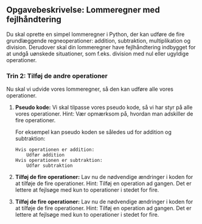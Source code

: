 ## Opgavebeskrivelse: Lommeregner med fejlhåndtering

Du skal oprette en simpel lommeregner i Python, der kan udføre de fire grundlæggende regneoperationer: addition, subtraktion, multiplikation og division. Derudover skal din lommeregner have fejlhåndtering indbygget for at undgå uønskede situationer, som f.eks. division med nul eller ugyldige operationer.

### Trin 2: Tilføj de andre operationer

Nu skal vi udvide vores lommeregner, så den kan udføre alle vores operationer.

1. **Pseudo kode:** Vi skal tilpasse vores pseudo kode, så vi har styr på alle vores operationer. Hint: Vær opmærksom på, hvordan man adskiller de fire operationer.

    For eksempel kan pseudo koden se således ud for addition og subtraktion:

    ```
    Hvis operationen er addition:
        Udfør addition
    Hvis operationen er subtraktion:
        Udfør subtraktion
    ```

2. **Tilføj de fire operationer:** Lav nu de nødvendige ændringer i koden for at tilføje de fire operationer. Hint: Tilføj en operation ad gangen. Det er lettere at fejlsøge med kun to operationer i stedet for fire.

3. **Tilføj de fire operationer:** Lav nu de nødvendige ændringer i koden for at tilføje de fire operationer. Hint: Tilføj en operation ad gangen. Det er lettere at fejlsøge med kun to operationer i stedet for fire.

